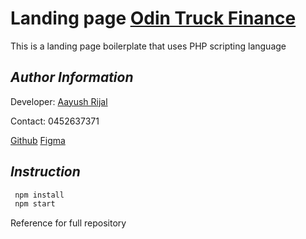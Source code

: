 # Landing page [Odin Truck Finance](www.aiims.com.au)

This is a landing page boilerplate that uses PHP scripting language

## _Author Information_

Developer: [Aayush Rijal](https://www.aayushrijal.net)

Contact: 0452637371

[Github](https://github.com/aayushrijal91/odin-truck-finance)
[Figma](https://www.figma.com/proto/ITDNxxv9chpCjWMiLfyc8w/ODIN-Truck-Finance?node-id=0%3A1)

## _Instruction_

```bash
 npm install
 npm start
 ```

Reference for full repository
